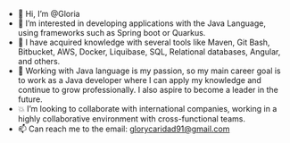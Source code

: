 - 👋 Hi, I’m @Gloria
- 👀 I’m interested in developing applications with the Java Language, using frameworks such as Spring boot or Quarkus.
- 🌱 I have acquired knowledge with several tools like Maven, Git Bash, Bitbucket, AWS, Docker, Liquibase, SQL, Relational databases, Angular, and others.
- 💞️ Working with Java language is my passion, so my main career goal is to work as a Java developer where I can apply my knowledge and continue to grow professionally. I also aspire to become a leader in the future.
- 💥 I’m looking to collaborate with international companies, working in a highly collaborative environment with cross-functional teams.
- 📫 Can reach me to the email: glorycaridad91@gmail.com

<!---
glorycaridad91/glorycaridad91 is a ✨ special ✨ repository because its `README.md` (this file) appears on your GitHub profile.
You can click the Preview link to take a look at your changes.
--->
